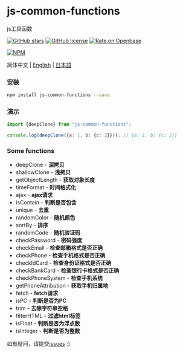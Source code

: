 # js-common-functions

js工具函数

[![GitHub stars](https://img.shields.io/github/stars/Magic-Academy/js-common-functions)](https://github.com/Magic-Academy/js-common-functions/stargazers)
[![GitHub license](https://img.shields.io/github/license/Magic-Academy/js-common-functions)](https://github.com/Magic-Academy/js-common-functions/blob/master/LICENSE)
[![Rate on Openbase](https://badges.openbase.io/js/rating/js-common-functions.svg)](https://openbase.io/js/js-common-functions?utm_source=embedded&utm_medium=badge&utm_campaign=rate-badge)

[![NPM](https://nodei.co/npm/js-common-functions.png)](https://nodei.co/npm/js-common-functions/)

简体中文 | [English](./README.md) | [日本語](./README.JA.md)

### 安装

```bash 
npm install js-common-functions --save
```

### 演示

```js 
import {deepClone} from "js-common-functions";

console.log(deepClone({a: 1, b: {c: 2}})); // {a: 1, b: {c: 2}}

```
### Some functions

* deepClone - **深拷贝**
* shallowClone  - **浅拷贝**
* getObjectLength - **获取对象长度**
* timeFormat - **时间格式化**
* ajax - **ajax请求**
* isContain - **判断是否包含**
* unique - **去重**
* randomColor - **随机颜色**
* sortBy - **排序**
* randomCode - **随机验证码** 
* checkPassword - **密码强度**
* checkEmail - **检查邮箱格式是否正确**
* checkPhone  - **检查手机格式是否正确**
* checkIdCard - **检查身份证格式是否正确**
* checkBankCard - **检查银行卡格式是否正确**
* checkPhoneSystem - **检查手机系统**
* getPhoneAttribution - **获取手机归属地**
* fetch - **fetch请求**
* isPC - **判断是否为PC**
* trim - **去除字符串空格**
* filterHTML - **过滤html标签**
* isFloat - **判断是否为浮点数**
* isInteger - **判断是否为整数**


如有疑问，请提交[issues](https://github.com/Magic-Academy/js-common-functions/issues/new) :)